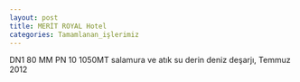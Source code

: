 ```yaml
---
layout: post
title: MERİT ROYAL Hotel
categories: Tamamlanan_işlerimiz
---
```

DN1 80 MM PN 10 1050MT salamura ve atık su derin deniz deşarjı, Temmuz 2012
